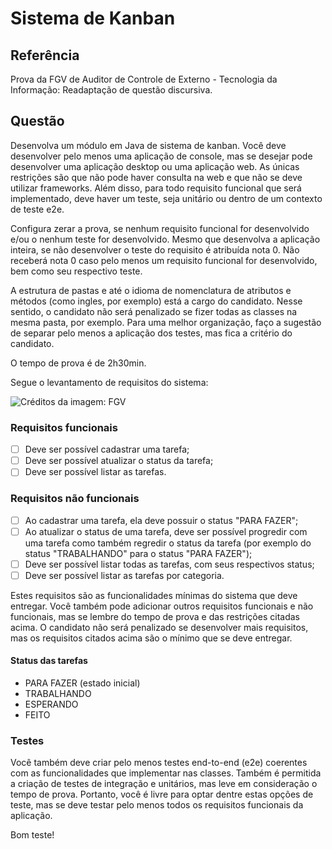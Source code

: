 # Sistema de Kanban

## Referência

Prova da FGV de Auditor de Controle de Externo - Tecnologia da Informação: Readaptação de questão discursiva.

## Questão

Desenvolva um módulo em Java de sistema de kanban. Você deve desenvolver pelo menos uma aplicação de console, mas se desejar pode desenvolver uma aplicação desktop ou uma aplicação web. As únicas restrições são que não pode haver consulta na web e que não se deve utilizar frameworks. Além disso, para todo requisito funcional que será implementado, deve haver um teste, seja unitário ou dentro de um contexto de teste e2e. 

Configura zerar a prova, se nenhum requisito funcional for desenvolvido e/ou o nenhum teste for desenvolvido. Mesmo que desenvolva a aplicação inteira, se não desenvolver o teste do requisito é atribuída nota 0. Não receberá nota 0 caso pelo menos um requisito funcional for desenvolvido, bem como seu respectivo teste.

A estrutura de pastas e até o idioma de nomenclatura de atributos e métodos (como ingles, por exemplo) está a cargo do candidato. Nesse sentido, o candidato não será penalizado se fizer todas as classes na mesma pasta, por exemplo. Para uma melhor organização, faço a sugestão de separar pelo menos a aplicação dos testes, mas fica a critério do candidato.

O tempo de prova é de 2h30min.

Segue o levantamento de requisitos do sistema:

![](/.github/info.png "Créditos da imagem: FGV")

### Requisitos funcionais

- [ ] Deve ser possível cadastrar uma tarefa;
- [ ] Deve ser possível atualizar o status da tarefa;
- [ ] Deve ser possível listar as tarefas.

### Requisitos não funcionais

- [ ] Ao cadastrar uma tarefa, ela deve possuir o status "PARA FAZER";
- [ ] Ao atualizar o status de uma tarefa, deve ser possível progredir com uma tarefa como também regredir o status da tarefa (por exemplo do status "TRABALHANDO" para o status "PARA FAZER");
- [ ] Deve ser possível listar todas as tarefas, com seus respectivos status;
- [ ] Deve ser possível listar as tarefas por categoria.

Estes requisitos são as funcionalidades mínimas do sistema que deve entregar. Você também pode adicionar outros requisitos funcionais e não funcionais, mas se lembre do tempo de prova e das restrições citadas acima. O candidato não será penalizado se desenvolver mais requisitos, mas os requisitos citados acima são o mínimo que se deve entregar.

#### Status das tarefas

- PARA FAZER (estado inicial)
- TRABALHANDO
- ESPERANDO
- FEITO

### Testes

Você também deve criar pelo menos testes end-to-end (e2e) coerentes com as funcionalidades que implementar nas classes. Também é permitida a criação de testes de integração e unitários, mas leve em consideração o tempo de prova. Portanto, você é livre para optar dentre estas opções de teste, mas se deve testar pelo menos todos os requisitos funcionais da aplicação.

Bom teste!


